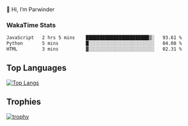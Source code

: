 👋 Hi, I’m Parwinder 

### WakaTime Stats

<!--START_SECTION:waka-->

```txt
JavaScript   2 hrs 5 mins    ███████████████████████▒░   93.61 %
Python       5 mins          █░░░░░░░░░░░░░░░░░░░░░░░░   04.08 %
HTML         3 mins          ▓░░░░░░░░░░░░░░░░░░░░░░░░   02.31 %
```

<!--END_SECTION:waka-->

## Top Languages
[![Top Langs](https://github-readme-stats.vercel.app/api/top-langs/?username=officialprosingh&layout=donut-vertical)](https://github.com/anuraghazra/github-readme-stats)

## Trophies
[![trophy](https://github-profile-trophy.vercel.app/?username=officialprosingh)](https://github.com/ryo-ma/github-profile-trophy)
